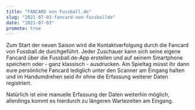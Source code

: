 ```yaml
---
title: "FANCARD von Fussball.de"
slug: "2021-07-03-fancard-von-fussballde"
date: "2021-07-03"
promote: true
---
```

Zum Start der neuen Saison wird die Kontaktverfolgung durch die Fancard von Fussball.de durchgeführt. Jeder Zuschauer kann sich seine eigene Fancard über die Fussball.de-App erstellen und auf seinem Smartphone speichern oder - ganz klassisch - ausdrucken. Am Spieltag müsst ihr dann eure persönliche Fancard lediglich unter den Scanner am Eingang halten und im Handumdrehen seid ihr ohne die Erfassung weiterer Daten registriert.

Natürlich ist eine manuelle Erfassung der Daten weiterhin möglich, allerdings kommt es hierdurch zu längeren Wartezeiten am Eingang.
